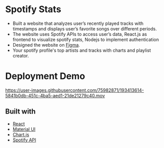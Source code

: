 # Spotify Stats

- Built a website that analyzes user’s recently played tracks with timestamps and displays user’s favorite songs over
different periods.
- The website uses Spotify APIs to access user’s data, React.js as frontend to visualize spotify stats, Nodejs to
implement authentication
- Designed the website on [Figma](https://www.figma.com/file/n5gCCILxZDxuInaeYKUS5U/Spotistats?node-id=0%3A1).
- Your spotify profile's top artists and tracks with charts and playlist creator.
  
# Deployment Demo
 

https://user-images.githubusercontent.com/75982871/193413614-5841b0db-451c-4ba5-aed1-21de21279c40.mov



## Built with

- [React](https://reactjs.org/)
- [Material UI](https://material-ui.com/)
- [Chart.js](https://www.chartjs.org/)
- [Spotify API](https://developer.spotify.com/documentation/web-api/)

